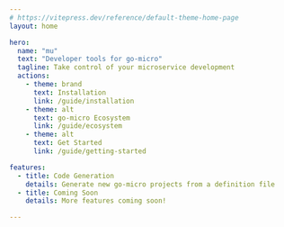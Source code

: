 ```yaml
---
# https://vitepress.dev/reference/default-theme-home-page
layout: home

hero:
  name: "mu"
  text: "Developer tools for go-micro"
  tagline: Take control of your microservice development
  actions:
    - theme: brand
      text: Installation
      link: /guide/installation
    - theme: alt
      text: go-micro Ecosystem
      link: /guide/ecosystem
    - theme: alt
      text: Get Started
      link: /guide/getting-started

features:
  - title: Code Generation
    details: Generate new go-micro projects from a definition file
  - title: Coming Soon
    details: More features coming soon!

---
```


